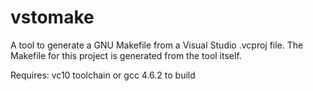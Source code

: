 vstomake
========

A tool to generate a GNU Makefile from a Visual Studio .vcproj file. The Makefile
for this project is generated from the tool itself.

Requires: vc10 toolchain or gcc 4.6.2 to build